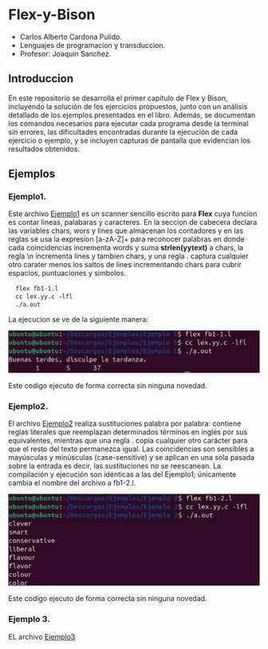 # Flex-y-Bison
- Carlos Alberto Cardona Pulido.
- Lenguajes de programacion y transduccion.
- Profesor: Joaquin Sanchez.
## Introduccion
En este repositorio se desarrolla el primer capítulo de Flex y Bison, incluyendo la solución de los ejercicios propuestos, junto con un análisis detallado de los ejemplos presentados en el libro. Además, se documentan los comandos necesarios para ejecutar cada programa desde la terminal sin errores, las dificultades encontradas durante la ejecución de cada ejercicio o ejemplo, y se incluyen capturas de pantalla que evidencian los resultados obtenidos.

## Ejemplos
### Ejemplo1.
Este archivo [Ejemplo1](https://github.com/ALMA3112/Introduccion-Flex-y-Bison/blob/main/Ejemplos/Ejemplo%201/fb1-1.l)  es un scanner sencillo escrito para **Flex** cuya funcion es contar lineas, palabaras y caracteres. En la seccion de cabecera declara las variables chars, wors y lines que almacenan los contadores y en las reglas se usa la expresion [a-zA-Z]+ para reconocer palabras  en donde cada coincidencias incrementa words y suma **strlen(yytext)** a chars, la regla \n incrementa lines y tambien chars, y una regla . captura cualquier otro carater menos los saltos de lines incrementando chars para cubrir espacios, puntuaciones y simbolos. 
  ```
    flex fb1-1.l
    cc lex.yy.c -lfl
    ./a.out
  ```
La ejecucion se ve de la siguiente manera:

![Imagen1](https://github.com/ALMA3112/Introduccion-Flex-y-Bison/blob/main/Imagenes/Captura%20desde%202025-08-19%2019-22-18.png) 

Este codigo ejecuto de forma correcta sin ninguna novedad. 

### Ejemplo2.
El archivo [Ejemplo2](https://github.com/ALMA3112/Introduccion-Flex-y-Bison/blob/main/Ejemplos/Ejemplo%202/fb1-2.l) realiza sustituciones palabra por palabra: contiene reglas literales que reemplazan determinados términos en inglés por sus equivalentes, mientras que una regla . copia cualquier otro carácter para que el resto del texto permanezca igual. Las coincidencias son sensibles a mayúsculas y minúsculas (case-sensitive) y se aplican en una sola pasada sobre la entrada es decir, las sustituciones no se reescanean. La compilación y ejecución son idénticas a las del Ejemplo1; únicamente cambia el nombre del archivo a fb1-2.l.

![Imagen2](https://github.com/ALMA3112/Introduccion-Flex-y-Bison/blob/main/Imagenes/Captura%20desde%202025-08-19%2019-50-16.png) 

Este codigo ejecuto de forma correcta sin ninguna novedad. 

### Ejemplo 3.
EL archivo [Ejemplo3](https://github.com/ALMA3112/Introduccion-Flex-y-Bison/blob/main/Ejemplos/Ejemplo%201/fb1-1.l)
